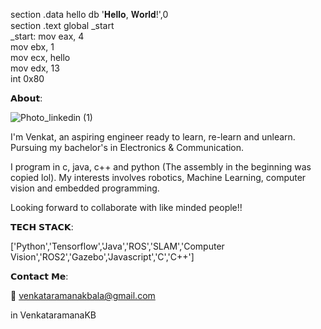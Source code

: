 section .data
    hello db '𝐇𝐞𝐥𝐥𝐨, 𝐖𝐨𝐫𝐥𝐝!',0   
section .text
    global _start                
_start:
  mov eax, 4                   
  mov ebx, 1                   
  mov ecx, hello               
  mov edx, 13                  
  int 0x80

𝗔𝗯𝗼𝘂𝘁:

![Photo_linkedin (1)](https://github.com/VenkataramanaKB/VenkataramanaKB/assets/121935454/15034459-c787-4fef-b10a-347467e260dc)





I'm Venkat, an aspiring engineer ready to learn, re-learn and unlearn. Pursuing my bachelor's in Electronics & Communication.

I program in c, java, c++ and python (The assembly in the beginning was copied lol). My interests involves robotics, Machine Learning, computer vision and embedded programming.

Looking forward to collaborate with like minded people!!
   

𝗧𝗘𝗖𝗛 𝗦𝗧𝗔𝗖𝗞:

['Python','Tensorflow','Java','ROS','SLAM','Computer Vision','ROS2','Gazebo','Javascript','C','C++']


𝗖𝗼𝗻𝘁𝗮𝗰𝘁 𝗠𝗲:

📧 venkataramanakbala@gmail.com

in  VenkataramanaKB
